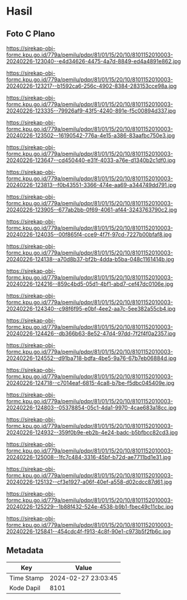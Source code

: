 # Hasil

## Foto C Plano

https://sirekap-obj-formc.kpu.go.id/779a/pemilu/pdpr/81/01/15/20/10/8101152010003-20240226-123040--e4d34626-4475-4a7d-8849-ed4a4891e862.jpg

https://sirekap-obj-formc.kpu.go.id/779a/pemilu/pdpr/81/01/15/20/10/8101152010003-20240226-123217--b1592ca6-256c-4902-8384-283153cce98a.jpg

https://sirekap-obj-formc.kpu.go.id/779a/pemilu/pdpr/81/01/15/20/10/8101152010003-20240226-123335--79926af9-43f5-4240-891e-f5c00894d337.jpg

https://sirekap-obj-formc.kpu.go.id/779a/pemilu/pdpr/81/01/15/20/10/8101152010003-20240226-123502--16190542-776a-4e15-a386-83aafbc750e3.jpg

https://sirekap-obj-formc.kpu.go.id/779a/pemilu/pdpr/81/01/15/20/10/8101152010003-20240226-123647--cd450440-e31f-4033-a76e-d1340b2c1df0.jpg

https://sirekap-obj-formc.kpu.go.id/779a/pemilu/pdpr/81/01/15/20/10/8101152010003-20240226-123813--f0b43551-3366-474e-aa69-a344749dd791.jpg

https://sirekap-obj-formc.kpu.go.id/779a/pemilu/pdpr/81/01/15/20/10/8101152010003-20240226-123905--677ab2bb-0f69-4061-af44-3243763790c2.jpg

https://sirekap-obj-formc.kpu.go.id/779a/pemilu/pdpr/81/01/15/20/10/8101152010003-20240226-124035--00f865f4-cce9-4f7f-97cd-7227b00bfaf8.jpg

https://sirekap-obj-formc.kpu.go.id/779a/pemilu/pdpr/81/01/15/20/10/8101152010003-20240226-124138--a70d8b37-bf2b-4dda-b5ba-048c1161414b.jpg

https://sirekap-obj-formc.kpu.go.id/779a/pemilu/pdpr/81/01/15/20/10/8101152010003-20240226-124216--859c4bd5-05d1-4bf1-abd7-cef47dc0106e.jpg

https://sirekap-obj-formc.kpu.go.id/779a/pemilu/pdpr/81/01/15/20/10/8101152010003-20240226-124340--c98f6f95-e0bf-4ee2-aa7c-5ee382a55cb4.jpg

https://sirekap-obj-formc.kpu.go.id/779a/pemilu/pdpr/81/01/15/20/10/8101152010003-20240226-124426--db366b63-8e52-47d4-97dd-7f2f4f0a2357.jpg

https://sirekap-obj-formc.kpu.go.id/779a/pemilu/pdpr/81/01/15/20/10/8101152010003-20240226-124552--d91ba718-bdfa-4be5-9a76-67b7eb06884d.jpg

https://sirekap-obj-formc.kpu.go.id/779a/pemilu/pdpr/81/01/15/20/10/8101152010003-20240226-124718--c7014eaf-6815-4ca8-b7be-f5dbc045409e.jpg

https://sirekap-obj-formc.kpu.go.id/779a/pemilu/pdpr/81/01/15/20/10/8101152010003-20240226-124803--05378854-05c1-4da1-9970-4cae683a18cc.jpg

https://sirekap-obj-formc.kpu.go.id/779a/pemilu/pdpr/81/01/15/20/10/8101152010003-20240226-124932--359f0b9e-eb2b-4e24-badc-b5bfbcc82cd3.jpg

https://sirekap-obj-formc.kpu.go.id/779a/pemilu/pdpr/81/01/15/20/10/8101152010003-20240226-125008--1fc7c484-3316-45bf-b72d-ae7711bd1e31.jpg

https://sirekap-obj-formc.kpu.go.id/779a/pemilu/pdpr/81/01/15/20/10/8101152010003-20240226-125132--cf3e1927-a06f-40ef-a558-d02cdcc87d61.jpg

https://sirekap-obj-formc.kpu.go.id/779a/pemilu/pdpr/81/01/15/20/10/8101152010003-20240226-125229--1b88f432-524e-4538-b9b1-fbec49c11cbc.jpg

https://sirekap-obj-formc.kpu.go.id/779a/pemilu/pdpr/81/01/15/20/10/8101152010003-20240226-125841--454cdc4f-f913-4c8f-90e1-c973b5f2fb6c.jpg


## Metadata

| Key        | Value               |
| ---------- | ------------------- |
| Time Stamp | 2024-02-27 23:03:45 |
| Kode Dapil | 8101                |



